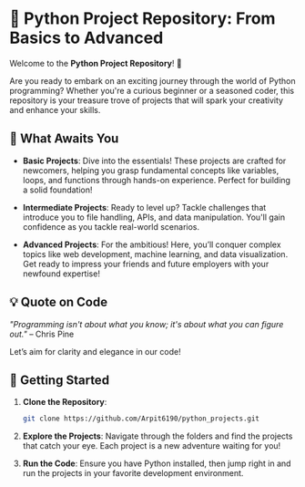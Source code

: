# 🌟 Python Project Repository: From Basics to Advanced

Welcome to the **Python Project Repository**! 🎉

Are you ready to embark on an exciting journey through the world of Python programming? Whether you're a curious beginner or a seasoned coder, this repository is your treasure trove of projects that will spark your creativity and enhance your skills.

## 🚀 What Awaits You

- **Basic Projects**: Dive into the essentials! These projects are crafted for newcomers, helping you grasp fundamental concepts like variables, loops, and functions through hands-on experience. Perfect for building a solid foundation!

- **Intermediate Projects**: Ready to level up? Tackle challenges that introduce you to file handling, APIs, and data manipulation. You'll gain confidence as you tackle real-world scenarios.

- **Advanced Projects**: For the ambitious! Here, you’ll conquer complex topics like web development, machine learning, and data visualization. Get ready to impress your friends and future employers with your newfound expertise!

## 💡 Quote on Code

*"Programming isn't about what you know; it's about what you can figure out."* – Chris Pine

Let’s aim for clarity and elegance in our code!

## 🏁 Getting Started

1. **Clone the Repository**:
   ```bash
   git clone https://github.com/Arpit6190/python_projects.git

2. **Explore the Projects**:
     Navigate through the folders and find the projects that catch your eye. Each project is a new adventure waiting for you!

3. **Run the Code**:
     Ensure you have Python installed, then jump right in and run the projects in your favorite development environment.
